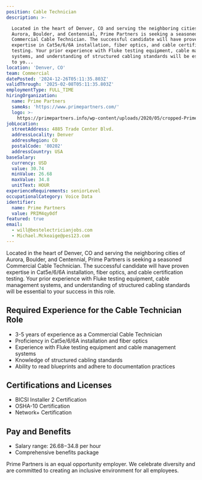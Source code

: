 ```yaml
---
position: Cable Technician
description: >-

  Located in the heart of Denver, CO and serving the neighboring cities of
  Aurora, Boulder, and Centennial, Prime Partners is seeking a seasoned
  Commercial Cable Technician. The successful candidate will have proven
  expertise in Cat5e/6/6A installation, fiber optics, and cable certification
  testing. Your prior experience with Fluke testing equipment, cable management
  systems, and understanding of structured cabling standards will be essential
  to yo...
location: 'Denver, CO'
team: Commercial
datePosted: '2024-12-26T05:11:35.803Z'
validThrough: '2025-02-08T05:11:35.803Z'
employmentType: FULL_TIME
hiringOrganization:
  name: Prime Partners
  sameAs: 'https://www.primepartners.com/'
  logo: >-
    https://primepartners.info/wp-content/uploads/2020/05/cropped-Prime-Partners-Logo-NO-BG-1.png
jobLocation:
  streetAddress: 4885 Trade Center Blvd.
  addressLocality: Denver
  addressRegion: CO
  postalCode: '80202'
  addressCountry: USA
baseSalary:
  currency: USD
  value: 30.74
  minValue: 26.68
  maxValue: 34.8
  unitText: HOUR
experienceRequirements: seniorLevel
occupationalCategory: Voice Data
identifier:
  name: Prime Partners
  value: PRIM4qy0df
featured: true
email:
  - will@bestelectricianjobs.com
  - Michael.Mckeaige@pes123.com
---
```




Located in the heart of Denver, CO and serving the neighboring cities of Aurora, Boulder, and Centennial, Prime Partners is seeking a seasoned Commercial Cable Technician. The successful candidate will have proven expertise in Cat5e/6/6A installation, fiber optics, and cable certification testing. Your prior experience with Fluke testing equipment, cable management systems, and understanding of structured cabling standards will be essential to your success in this role.

## Required Experience for the Cable Technician Role

- 3-5 years of experience as a Commercial Cable Technician
- Proficiency in Cat5e/6/6A installation and fiber optics
- Experience with Fluke testing equipment and cable management systems
- Knowledge of structured cabling standards
- Ability to read blueprints and adhere to documentation practices

## Certifications and Licenses

- BICSI Installer 2 Certification
- OSHA-10 Certification
- Network+ Certification

## Pay and Benefits

- Salary range: $26.68-$34.8 per hour
- Comprehensive benefits package

Prime Partners is an equal opportunity employer. We celebrate diversity and are committed to creating an inclusive environment for all employees.